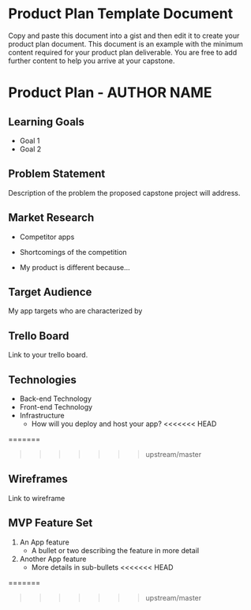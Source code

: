 # Product Plan Template Document

Copy and paste this document into a gist and then edit it to create your product plan document.  This document is an example with the minimum content required for your product plan deliverable.  You are free to add further content to help you arrive at your capstone.

# Product Plan - AUTHOR NAME

## Learning Goals
- Goal 1
- Goal 2

## Problem Statement

Description of the problem the proposed capstone project will address.


## Market Research

- Competitor apps

- Shortcomings of the competition

- My product is different because...

## Target Audience

My app targets <something> who are characterized by <something else>

## Trello Board
Link to your trello board.

## Technologies

- Back-end Technology
- Front-end Technology
- Infrastructure
	- How will you deploy and host your app?
<<<<<<< HEAD

=======

>>>>>>> upstream/master
## Wireframes

Link to wireframe

## MVP Feature Set

1.  An App feature
	- A bullet or two describing the feature in more detail
1.  Another App feature
	- More details in sub-bullets
<<<<<<< HEAD

=======
>>>>>>> upstream/master
